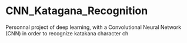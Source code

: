 # CNN_Katagana_Recognition
Personnal project of deep learning, with a Convolutional Neural Network (CNN) in order to recognize katakana character ch
